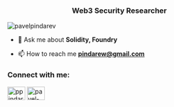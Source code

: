 <h3 align="center">Web3 Security Researcher</h3>

<p align="left"> <img src="https://komarev.com/ghpvc/?username=pavelpindarev&label=Profile%20views&color=0e75b6&style=flat" alt="pavelpindarev" /> </p>

- 💬 Ask me about **Solidity, Foundry**

- 📫 How to reach me **pindarew@gmail.com**

<h3 align="left">Connect with me:</h3>
<p align="left">
<a href="https://twitter.com/ppindarew" target="blank"><img align="center" src="https://raw.githubusercontent.com/rahuldkjain/github-profile-readme-generator/master/src/images/icons/Social/twitter.svg" alt="ppindarew" height="30" width="40" /></a>
<a href="https://linkedin.com/in/pavel-pindarev" target="blank"><img align="center" src="https://raw.githubusercontent.com/rahuldkjain/github-profile-readme-generator/master/src/images/icons/Social/linked-in-alt.svg" alt="pavel-pindarev" height="30" width="40" /></a>
</p>
